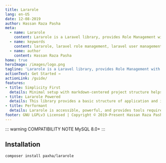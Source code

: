 ```yaml
---
title: Lararole
lang: en-US
date: 12-08-2019
author: Hassan Raza Pasha
meta:
  - name: Lararole
    content: Lararole is a Laravel library, provides Role Management with permissions. Basically this library provides a basic structure of application and instructions to use it. Using this manageable structure you can build large and robust applications.Lararole is accessible, powerful, and provides tools required for large, robust applications. Each module belongs to any role and that role has read or write permission. User can't visit module any page without any permission. Even Without write permission User can't perform any action like create, update or delete. These permissions are controlled by middleware permission.read and permission.write.
  - name: keywords
    content: lararole, laravel role management, laravel user management, laravel library, laravel package, laravel management system
  - name: author
	content: Hassan Raza Pasha
home: true
heroImage: /images/logo.png
tagline: 'Lararole is a Laravel library, provides Role Management with permissions.'
actionText: Get Started →
actionLink: /guide/
features:
- title: Simplicity First
  details: Minimal setup with markdown-centered project structure helps you focus on writing.
- title: Lararole Powered
  details: This library provides a basic structure of application and instructions to use it. Using this manageable structure you can build large and robust applications.
- title: Performant
  details: Lararole is accessible, powerful, and provides tools required for large, robust applications.
footer: GNU LGPLv3 Licensed | Copyright © 2019-Present Hassan Raza Pasha
---
```


::: warning COMPATIBILITY NOTE
MySQL 8.0+
:::

## Installation

    composer install paxha/lararole
